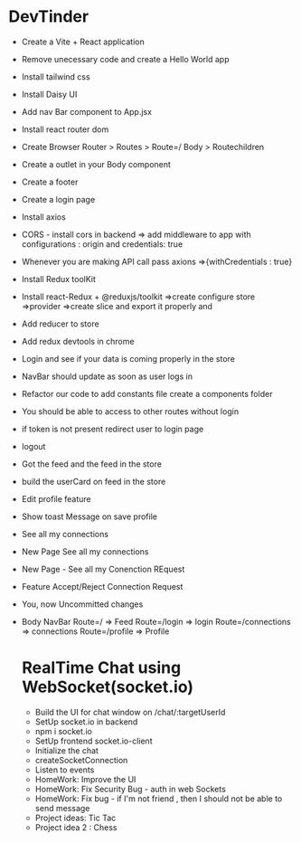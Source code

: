 # DevTinder

- Create a Vite + React application
- Remove unecessary code and create a Hello World app
- Install tailwind css
- Install Daisy UI
- Add nav Bar component to App.jsx
- Install react router dom
- Create Browser Router > Routes > Route=/ Body > Routechildren
- Create a outlet in your Body component
- Create a footer
- Create a login page

- Install axios
- CORS - install cors in backend => add middleware to app with configurations : origin and credentials: true
- Whenever you are making API call pass axions =>{withCredentials : true}
- Install Redux toolKit
- Install react-Redux + @reduxjs/toolkit =>create configure store =>provider =>create slice and export it properly and  
- Add reducer to store
- Add redux devtools in chrome
- Login and see if your data is coming properly in the store
- NavBar should update as soon as user logs in
- Refactor our code to add constants file create a components folder
- You should be able to access to other routes without login
- if token is not present redirect user to login page
- logout
- Got the feed and the feed in the store
- build the userCard on feed in the store
- Edit profile feature
- Show toast Message on save profile
- See all my connections
- New Page See all my connections
- New Page - See all my Conenction REquest
- Feature Accept/Reject Connection Request
- You, now Uncommitted changes


- Body
  NavBar
  Route=/ => Feed
  Route=/login => login
  Route=/connections => connections
  Route=/profile => Profile

  # RealTime Chat using WebSocket(socket.io)
    - Build the UI for chat window on /chat/:targetUserId
    - SetUp socket.io in backend
    - npm i socket.io
    - SetUp frontend socket.io-client
    - Initialize the chat
    - createSocketConnection
    - Listen to events
    - HomeWork: Improve the UI
    - HomeWork: Fix Security Bug - auth in web Sockets
    - HomeWork: Fix bug - if I'm not friend , then I should not be able to send message
    - Project ideas: Tic Tac
    - Project idea 2 : Chess